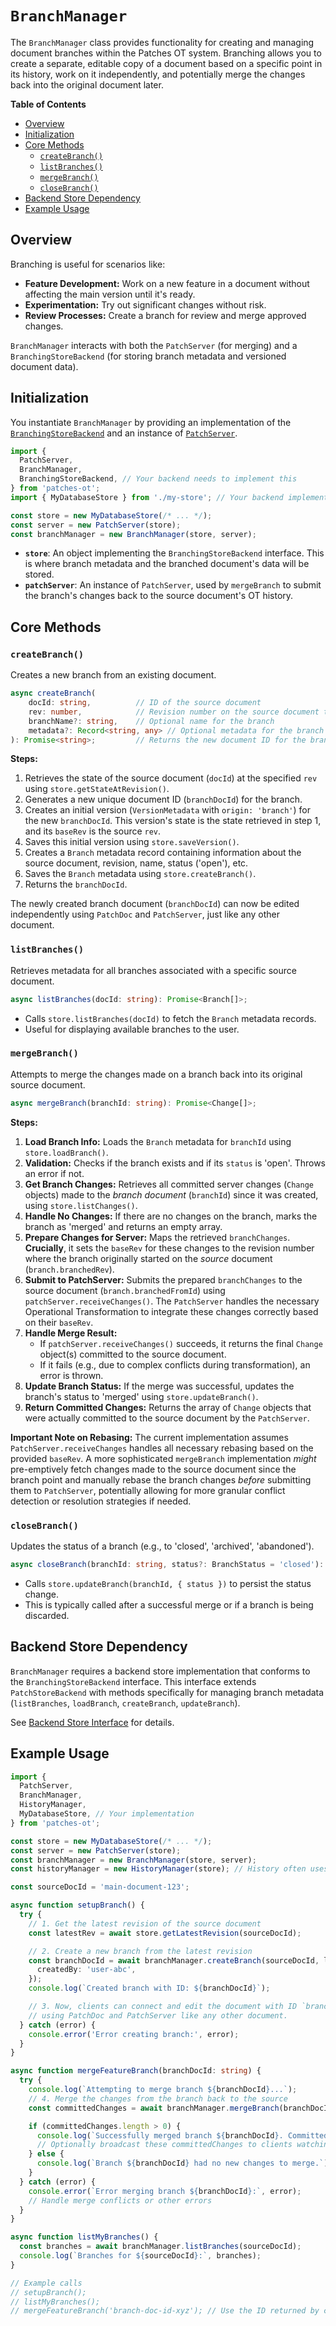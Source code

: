 # `BranchManager`

The `BranchManager` class provides functionality for creating and managing document branches within the Patches OT system. Branching allows you to create a separate, editable copy of a document based on a specific point in its history, work on it independently, and potentially merge the changes back into the original document later.

**Table of Contents**

- [Overview](#overview)
- [Initialization](#initialization)
- [Core Methods](#core-methods)
  - [`createBranch()`](#createbranch)
  - [`listBranches()`](#listbranches)
  - [`mergeBranch()`](#mergebranch)
  - [`closeBranch()`](#closebranch)
- [Backend Store Dependency](#backend-store-dependency)
- [Example Usage](#example-usage)

## Overview

Branching is useful for scenarios like:

- **Feature Development:** Work on a new feature in a document without affecting the main version until it's ready.
- **Experimentation:** Try out significant changes without risk.
- **Review Processes:** Create a branch for review and merge approved changes.

`BranchManager` interacts with both the `PatchServer` (for merging) and a `BranchingStoreBackend` (for storing branch metadata and versioned document data).

## Initialization

You instantiate `BranchManager` by providing an implementation of the [`BranchingStoreBackend`](./operational-transformation.md#branchingstorebackend) and an instance of [`PatchServer`](./PatchServer.md).

```typescript
import {
  PatchServer,
  BranchManager,
  BranchingStoreBackend, // Your backend needs to implement this
} from 'patches-ot';
import { MyDatabaseStore } from './my-store'; // Your backend implementation

const store = new MyDatabaseStore(/* ... */);
const server = new PatchServer(store);
const branchManager = new BranchManager(store, server);
```

- **`store`**: An object implementing the `BranchingStoreBackend` interface. This is where branch metadata and the branched document's data will be stored.
- **`patchServer`**: An instance of `PatchServer`, used by `mergeBranch` to submit the branch's changes back to the source document's OT history.

## Core Methods

### `createBranch()`

Creates a new branch from an existing document.

```typescript
async createBranch(
    docId: string,          // ID of the source document
    rev: number,            // Revision number on the source document to branch from
    branchName?: string,    // Optional name for the branch
    metadata?: Record<string, any> // Optional metadata for the branch
): Promise<string>;         // Returns the new document ID for the branch
```

**Steps:**

1.  Retrieves the state of the source document (`docId`) at the specified `rev` using `store.getStateAtRevision()`.
2.  Generates a new unique document ID (`branchDocId`) for the branch.
3.  Creates an initial version (`VersionMetadata` with `origin: 'branch'`) for the new `branchDocId`. This version's state is the state retrieved in step 1, and its `baseRev` is the source `rev`.
4.  Saves this initial version using `store.saveVersion()`.
5.  Creates a `Branch` metadata record containing information about the source document, revision, name, status ('open'), etc.
6.  Saves the `Branch` metadata using `store.createBranch()`.
7.  Returns the `branchDocId`.

The newly created branch document (`branchDocId`) can now be edited independently using `PatchDoc` and `PatchServer`, just like any other document.

### `listBranches()`

Retrieves metadata for all branches associated with a specific source document.

```typescript
async listBranches(docId: string): Promise<Branch[]>;
```

- Calls `store.listBranches(docId)` to fetch the `Branch` metadata records.
- Useful for displaying available branches to the user.

### `mergeBranch()`

Attempts to merge the changes made on a branch back into its original source document.

```typescript
async mergeBranch(branchId: string): Promise<Change[]>;
```

**Steps:**

1.  **Load Branch Info:** Loads the `Branch` metadata for `branchId` using `store.loadBranch()`.
2.  **Validation:** Checks if the branch exists and if its `status` is 'open'. Throws an error if not.
3.  **Get Branch Changes:** Retrieves all committed server changes (`Change` objects) made to the _branch document_ (`branchId`) since it was created, using `store.listChanges()`.
4.  **Handle No Changes:** If there are no changes on the branch, marks the branch as 'merged' and returns an empty array.
5.  **Prepare Changes for Server:** Maps the retrieved `branchChanges`. **Crucially**, it sets the `baseRev` for these changes to the revision number where the branch originally started on the _source_ document (`branch.branchedRev`).
6.  **Submit to PatchServer:** Submits the prepared `branchChanges` to the source document (`branch.branchedFromId`) using `patchServer.receiveChanges()`. The `PatchServer` handles the necessary Operational Transformation to integrate these changes correctly based on their `baseRev`.
7.  **Handle Merge Result:**
    - If `patchServer.receiveChanges()` succeeds, it returns the final `Change` object(s) committed to the source document.
    - If it fails (e.g., due to complex conflicts during transformation), an error is thrown.
8.  **Update Branch Status:** If the merge was successful, updates the branch's status to 'merged' using `store.updateBranch()`.
9.  **Return Committed Changes:** Returns the array of `Change` objects that were actually committed to the source document by the `PatchServer`.

**Important Note on Rebasing:** The current implementation assumes `PatchServer.receiveChanges` handles all necessary rebasing based on the provided `baseRev`. A more sophisticated `mergeBranch` implementation _might_ pre-emptively fetch changes made to the source document since the branch point and manually rebase the branch changes _before_ submitting them to `PatchServer`, potentially allowing for more granular conflict detection or resolution strategies if needed.

### `closeBranch()`

Updates the status of a branch (e.g., to 'closed', 'archived', 'abandoned').

```typescript
async closeBranch(branchId: string, status?: BranchStatus = 'closed'): Promise<void>;
```

- Calls `store.updateBranch(branchId, { status })` to persist the status change.
- This is typically called after a successful merge or if a branch is being discarded.

## Backend Store Dependency

`BranchManager` requires a backend store implementation that conforms to the `BranchingStoreBackend` interface. This interface extends `PatchStoreBackend` with methods specifically for managing branch metadata (`listBranches`, `loadBranch`, `createBranch`, `updateBranch`).

See [Backend Store Interface](./operational-transformation.md#backend-store-interface) for details.

## Example Usage

```typescript
import {
  PatchServer,
  BranchManager,
  HistoryManager,
  MyDatabaseStore, // Your implementation
} from 'patches-ot';

const store = new MyDatabaseStore(/* ... */);
const server = new PatchServer(store);
const branchManager = new BranchManager(store, server);
const historyManager = new HistoryManager(store); // History often uses the same store

const sourceDocId = 'main-document-123';

async function setupBranch() {
  try {
    // 1. Get the latest revision of the source document
    const latestRev = await store.getLatestRevision(sourceDocId);

    // 2. Create a new branch from the latest revision
    const branchDocId = await branchManager.createBranch(sourceDocId, latestRev, 'feature-x-branch', {
      createdBy: 'user-abc',
    });
    console.log(`Created branch with ID: ${branchDocId}`);

    // 3. Now, clients can connect and edit the document with ID `branchDocId`
    // using PatchDoc and PatchServer like any other document.
  } catch (error) {
    console.error('Error creating branch:', error);
  }
}

async function mergeFeatureBranch(branchDocId: string) {
  try {
    console.log(`Attempting to merge branch ${branchDocId}...`);
    // 4. Merge the changes from the branch back to the source
    const committedChanges = await branchManager.mergeBranch(branchDocId);

    if (committedChanges.length > 0) {
      console.log(`Successfully merged branch ${branchDocId}. Committed changes on source:`, committedChanges);
      // Optionally broadcast these committedChanges to clients watching the source document
    } else {
      console.log(`Branch ${branchDocId} had no new changes to merge.`);
    }
  } catch (error) {
    console.error(`Error merging branch ${branchDocId}:`, error);
    // Handle merge conflicts or other errors
  }
}

async function listMyBranches() {
  const branches = await branchManager.listBranches(sourceDocId);
  console.log(`Branches for ${sourceDocId}:`, branches);
}

// Example calls
// setupBranch();
// listMyBranches();
// mergeFeatureBranch('branch-doc-id-xyz'); // Use the ID returned by createBranch
```
